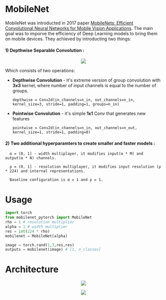 # MobileNet
MobileNet was introducted in 2017 paper [MobileNets: Efficient Convolutional Neural Networks for Mobile Vision Applications](https://arxiv.org/abs/1704.04861). The main goal was to imporve the efficiency of Deep Learning models to bring them on mobile devices. They achieved by introducting two things:
#### 1) __Depthwise Separable Convolution__ :

<p align="center">
<img 
  src="https://github.com/maciejbalawejder/DeepLearning-collection/blob/main/ConvNets/MobileNet/depthwiseblock.png"
>
</p>

Which consists of two operations:
- __Depthwise Convolution__ - it's extreme version of group convolution with __3x3__ kernel, where number of input channels is equal to the number of groups.
    
      depthwise = Conv2d(in_channels=n_in, out_channels=n_in, kernel_size=3, stride=1, padding=1, groups=n_in) 
    
- __Pointwise Convolution__ - it's simple __1x1__ Conv that generates new features

      pointwise = Conv2d(in_channels=n_in, out_channels=n_out, kernel_size=1, stride=1, padding=0)

#### 2) __Two additional hyperparamters to create smaller and faster models__ :
      
      α = (0, 1] - width multiplayer, it modifies input(α * M) and output(α * N) channels.
      
      ρ = (0, 1] - resolution multiplayer, it modifies input resolution (ρ * 224) and internal representations.
      
      Baseline configuration is α = 1 and ρ = 1.

# Usage
```python
import torch
from mobilenet_pytorch import MobileNet
rho = 1 # resolution multiplier
alpha = 1 # width multiplier
res = int(224 * rho)
mobilenet = MobileNet(alpha)

image = torch.rand(1,3,res,res)
outputs = mobilenet(image) # [1, n_classes]
```

# Architecture

<p align="center">
<img 
  src="https://github.com/maciejbalawejder/DeepLearning-collection/blob/main/ConvNets/MobileNet/block.png"
>
</p>

<p align="center">
<img 
  src="https://github.com/maciejbalawejder/DeepLearning-collection/blob/main/ConvNets/MobileNet/architecture.png"
>
</p>
